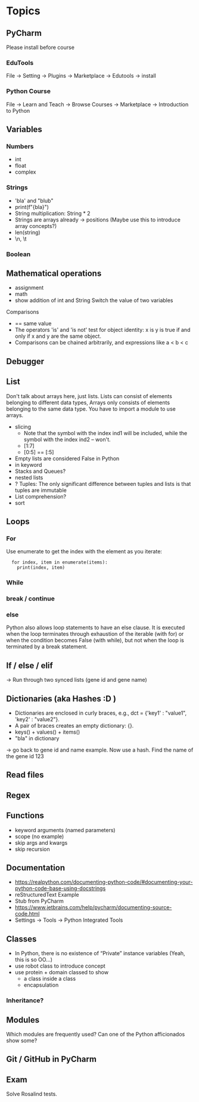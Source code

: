 # Topics
## PyCharm

Please install before course

### EduTools
File -> Setting -> Plugins -> Marketplace -> Edutools -> install

### Python Course
File -> Learn and Teach -> Browse Courses -> Marketplace -> Introduction to Python

## Variables
### Numbers

- int
- float
- complex

### Strings
- 'bla' and "blub"
- print(f"{bla}")
- String multiplication: String * 2
- Strings are arrays already -> positions (Maybe use this to introduce array concepts?)
- len(string)
- \n, \t

### Boolean

## Mathematical operations

- assignment
- math
- show addition of int and String
Switch the value of two variables

Comparisons
- == same value
- The operators 'is' and 'is not' test for object identity: x is y is true if and only if x and y are the same object.
- Comparisons can be chained arbitrarily, and expressions like a < b < c 
## Debugger

## List
Don't talk about arrays here, just lists.
Lists can consist of elements belonging to different data types, 
Arrays only consists of elements belonging to the same data type. 
You have to import a module to use arrays.
- slicing
  - Note that the symbol with the index ind1 will be included, while the symbol with the index ind2 – won't.
  - [1:7] 
  - [0:5] == [:5]
- Empty lists are considered False in Python
- in keyword
- Stacks and Queues?
- nested lists
- ? Tuples: The only significant difference between tuples and lists is that tuples are immutable
- List comprehension?
- sort

## Loops
### For

Use enumerate to get the index with the element as you iterate:
```
  for index, item in enumerate(items):
    print(index, item)
```

### While

### break / continue
### else

Python also allows loop statements to have an else clause. It is executed when the loop terminates through exhaustion
of the iterable (with for) or when the condition becomes False (with while), but not when the loop is terminated by a break statement.

## If / else / elif 

-> Run through two synced lists (gene id and gene name)

## Dictionaries (aka Hashes :D )

- Dictionaries are enclosed in curly braces, e.g., dct = {'key1' : "value1", 'key2' : "value2"}.
- A pair of braces creates an empty dictionary: {}.
- keys() + values() + items()
- "bla" in dictionary

-> go back to gene id and name example. Now use a hash. Find the name of the gene id 123

## Read files

## Regex

## Functions

- keyword arguments (named parameters)
- scope (no example)
- skip args and kwargs
- skip recursion

## Documentation

- https://realpython.com/documenting-python-code/#documenting-your-python-code-base-using-docstrings
- reStructuredText Example
- Stub from PyCharm
- https://www.jetbrains.com/help/pycharm/documenting-source-code.html
- Settings -> Tools -> Python Integrated Tools

## Classes

- In Python, there is no existence of “Private” instance variables  (Yeah, this is so OO...)
- use robot class to introduce concept
- use protein + domain classed to show
  - a class inside a class
  - encapsulation

### Inheritance?

## Modules

Which modules are frequently used? Can one of the Python afficionados show some?

## Git / GitHub in PyCharm

## Exam

Solve Rosalind tests.